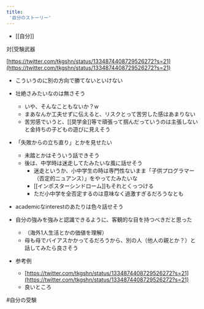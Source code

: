 ```yaml
---
title:
 '自分のストーリー'
---
```


- [[自分]]

対[受験武器

[https://twitter.com/tkgshn/status/1334874408729526272?s=21](https://twitter.com/tkgshn/status/1334874408729526272?s=21)
- こういうのに別の方向で勝てないといけない
- 壮絶さみたいなのは無さそう
    - いや、そんなこともないか？w
    - まあなんか工夫せずに伝えると、リスクとって苦労した感はあまりない
    - 苦労感でいうと、[[奨学金]]等で頑張って掴んだっていうのは主張しないと金持ちの子どもの遊びに見えそう
- 「失敗からの立ち直り」とかを見せたい
    - 未踏とかはそういう話できそう
    - 後は、中学時は迷走してたみたいな風に話せそう
        - 迷走というか、小中学生の時は専門性ないまま「子供プログラマー（否定的ニュアンス）」をやってたみたいな
        - [[インポスターシンドローム]]もそれとくっつける
        - ただ小中学を全否定するのは意味なく過激すぎるだろうなとも
- academicなinterestのあたりは色々話せそう

- 自分の強みを強みと認識できるように、客観的な目を持つべきだと思った
    - （海外1人生活とかの価値を理解）
    - 母も母でバイアスかかってるだろうから、別の人（他人の親とか？）と話してみたら良さそう

- 参考例
    - [https://twitter.com/tkgshn/status/1334874408729526272?s=21](https://twitter.com/tkgshn/status/1334874408729526272?s=21)
    - 良いところ


#自分の受験

